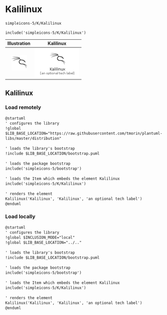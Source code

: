 # Kalilinux


```text
simpleicons-5/K/Kalilinux
```

```text
include('simpleicons-5/K/Kalilinux')
```



| Illustration | Kalilinux |
| :---: | :---: |
| ![illustration for Illustration](../../simpleicons-5/K/Kalilinux.png) | ![illustration for Kalilinux](../../simpleicons-5/K/Kalilinux.Local.png) |




## Kalilinux

### Load remotely
```plantuml
@startuml
' configures the library
!global $LIB_BASE_LOCATION="https://raw.githubusercontent.com/tmorin/plantuml-libs/master/distribution"

' loads the library's bootstrap
!include $LIB_BASE_LOCATION/bootstrap.puml

' loads the package bootstrap
include('simpleicons-5/bootstrap')

' loads the Item which embeds the element Kalilinux
include('simpleicons-5/K/Kalilinux')

' renders the element
Kalilinux('Kalilinux', 'Kalilinux', 'an optional tech label')
@enduml
```

### Load locally
```plantuml
@startuml
' configures the library
!global $INCLUSION_MODE="local"
!global $LIB_BASE_LOCATION="../.."

' loads the library's bootstrap
!include $LIB_BASE_LOCATION/bootstrap.puml

' loads the package bootstrap
include('simpleicons-5/bootstrap')

' loads the Item which embeds the element Kalilinux
include('simpleicons-5/K/Kalilinux')

' renders the element
Kalilinux('Kalilinux', 'Kalilinux', 'an optional tech label')
@enduml
```

